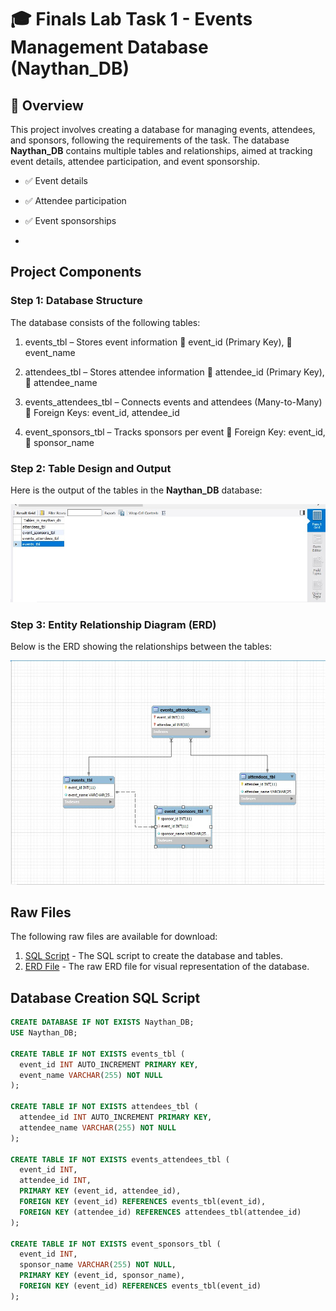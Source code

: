# 🎓 Finals Lab Task 1 - Events Management Database (Naythan_DB)

## 📝 Overview

This project involves creating a database for managing events, attendees, and sponsors, following the requirements of the task. The database **Naythan_DB** contains multiple tables and relationships, aimed at tracking event details, attendee participation, and event sponsorship.

- ✅ Event details

- ✅ Attendee participation

- ✅ Event sponsorships
- 
## Project Components

### Step 1: Database Structure

The database consists of the following tables:

1. events_tbl – Stores event information
🔑 event_id (Primary Key), 📝 event_name

2. attendees_tbl – Stores attendee information
🔑 attendee_id (Primary Key), 📝 attendee_name

3. events_attendees_tbl – Connects events and attendees (Many-to-Many)
🔗 Foreign Keys: event_id, attendee_id

4. event_sponsors_tbl – Tracks sponsors per event
🔗 Foreign Key: event_id, 📝 sponsor_name


### Step 2: Table Design and Output

Here is the output of the tables in the **Naythan_DB** database:

![Tables Output](Images/TABLES.jpg)

### Step 3: Entity Relationship Diagram (ERD)

Below is the ERD showing the relationships between the tables:

![ERD](Images/ERD.jpg)

## Raw Files

The following raw files are available for download:

1. [SQL Script](https://github.com/NaythanIsME/EDM-Portfolio/blob/main/Finals%20Task%201/Files/naytheen.sql) - The SQL script to create the database and tables.
2. [ERD File](https://github.com/NaythanIsME/EDM-Portfolio/blob/main/Finals%20Task%201/Files/naythan.mwb) - The raw ERD file for visual representation of the database.

## Database Creation SQL Script

```sql
CREATE DATABASE IF NOT EXISTS Naythan_DB;
USE Naythan_DB;

CREATE TABLE IF NOT EXISTS events_tbl (
  event_id INT AUTO_INCREMENT PRIMARY KEY,
  event_name VARCHAR(255) NOT NULL
);

CREATE TABLE IF NOT EXISTS attendees_tbl (
  attendee_id INT AUTO_INCREMENT PRIMARY KEY,
  attendee_name VARCHAR(255) NOT NULL
);

CREATE TABLE IF NOT EXISTS events_attendees_tbl (
  event_id INT,
  attendee_id INT,
  PRIMARY KEY (event_id, attendee_id),
  FOREIGN KEY (event_id) REFERENCES events_tbl(event_id),
  FOREIGN KEY (attendee_id) REFERENCES attendees_tbl(attendee_id)
);

CREATE TABLE IF NOT EXISTS event_sponsors_tbl (
  event_id INT,
  sponsor_name VARCHAR(255) NOT NULL,
  PRIMARY KEY (event_id, sponsor_name),
  FOREIGN KEY (event_id) REFERENCES events_tbl(event_id)
);
